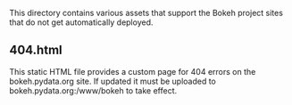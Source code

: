 This directory contains various assets that support the Bokeh project sites that do not get automatically deployed. 

404.html
--------
This static HTML file provides a custom page for 404 errors on the bokeh.pydata.org site. If updated it must be uploaded to bokeh.pydata.org:/www/bokeh to take effect. 
